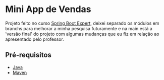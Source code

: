 # Mini App de Vendas

Projeto feito no curso [Spring Boot Expert](https://www.udemy.com/share/102JD03@yi1pfxNFIGR7RC1F_KB633Ira2-I4pt841do0u3LssfmHTdE_DmRzT_Ntfs370BL_g==/), deixei separado os módulos em branchs para melhorar a minha pesquisa futuramente e na main está a 'versão final' do projeto com algumas mudanças que eu fiz em relação ao apresentado pelo professor.

## Pré-requisitos
- [Java](https://www.java.com/)
- [Maven](https://maven.apache.org/)
